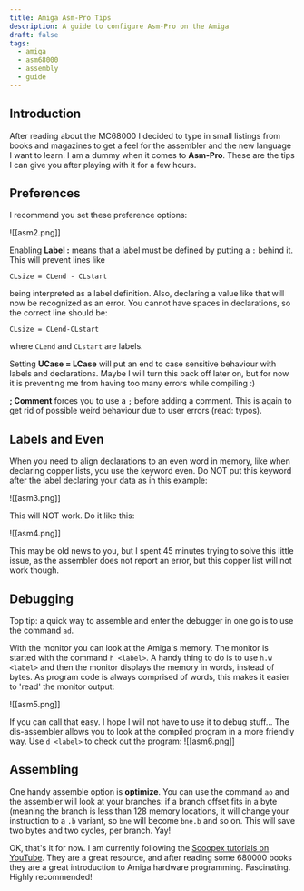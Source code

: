 ```yaml
---
title: Amiga Asm-Pro Tips
description: A guide to configure Asm-Pro on the Amiga
draft: false
tags:
  - amiga
  - asm68000
  - assembly
  - guide
---
```

## Introduction

After reading about the MC68000 I decided to type in small listings from books and magazines to get a feel for the assembler and the new language I want to learn. I am a dummy when it comes to **Asm-Pro**. These are the tips I can give you after playing with it for a few hours.  

## Preferences
  
I recommend you set these preference options:

  ![[asm2.png]]

Enabling **Label :** means that a label must be defined by putting a `:` behind it. This will prevent lines like

`CLsize = CLend - CLstart`

being interpreted as a label definition. Also, declaring a value like that will now be recognized as an error. You cannot have spaces in declarations, so the correct line should be:  

`CLsize = CLend-CLstart`
  
where `CLend` and `CLstart` are labels.
  
Setting **UCase = LCase** will put an end to case sensitive behaviour with labels and declarations. Maybe I will turn this back off later on, but for now it is preventing me from having too many errors while compiling :)  
  
**; Comment** forces you to use a `;` before adding a comment. This is again to get rid of possible weird behaviour due to user errors (read: typos).  

## Labels and Even
  
When you need to align declarations to an even word in memory, like when declaring copper lists, you use the keyword even. Do NOT put this keyword after the label declaring your data as in this example:

![[asm3.png]]
  
This will NOT work. Do it like this:

![[asm4.png]]

This may be old news to you, but I spent 45 minutes trying to solve this little issue, as the assembler does not report an error, but this copper list will not work though.  

## Debugging
  
Top tip: a quick way to assemble and enter the debugger in one go is to use the command `ad`.

With the monitor you can look at the Amiga's memory. The monitor is started with the command `h <label>`. A handy thing to do is to use `h.w <label>` and then the monitor displays the memory in words, instead of bytes. As program code is always comprised of words, this makes it easier to 'read' the monitor output:

![[asm5.png]]

If you can call that easy. I hope I will not have to use it to debug stuff...  The dis-assembler allows you to look at the compiled program in a more friendly way. Use `d <label>` to check out the program:
 ![[asm6.png]]

## Assembling

One handy assemble option is **optimize**. You can use the command `ao` and the assembler will look at your branches: if a branch offset fits in a byte (meaning the branch is less than 128 memory locations, it will change your instruction to a `.b` variant, so `bne` will become `bne.b` and so on. This will save two bytes and two cycles, per branch. Yay!  

OK, that's it for now. I am currently following the [Scoopex tutorials on YouTube](https://www.youtube.com/channel/UC1lfCoAuwbQ22H-KoImEygg). They are a great resource, and after reading some 680000 books they are a great introduction to Amiga hardware programming. Fascinating. Highly recommended!